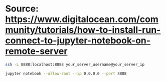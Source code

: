 # Source: <https://www.digitalocean.com/community/tutorials/how-to-install-run-connect-to-jupyter-notebook-on-remote-server>

```bash
ssh -L 8888:localhost:8888 your_server_username@your_server_ip
```

```bash
jupyter notebook --allow-root --ip 0.0.0.0 --port 8888
```